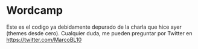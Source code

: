 # Wordcamp
Este es el codigo ya debidamente depurado de la charla que hice ayer (themes desde cero). Cualquier duda, me pueden preguntar por Twitter en https://twitter.com/MarcoBL10
